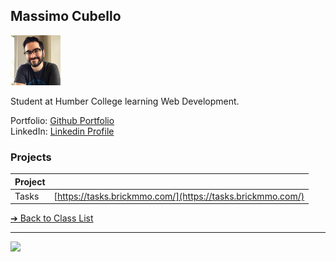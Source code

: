 <style>@import url("//readme.codeadam.ca/readme.css");</style>

## Massimo Cubello

![Massimo Cubello's Profile](../images/mc-image.jpg)

Student at Humber College learning Web Development.

Portfolio: [Github Portfolio](https://github.com/MassimoCubello)  
LinkedIn: [Linkedin Profile](https://www.linkedin.com/in/massimocubello/)  

### Projects

| Project |                                                                                  |
| ------- | -------------------------------------------------------------------------------- |
| Tasks   | [https://tasks.brickmmo.com/](https://tasks.brickmmo.com/)                       |

[&#10132; Back to Class List](/)

---

<a href="https://brickmmo.com">
<img src="https://brickmmo.com/images/brickmmo-logo-horizontal.jpg" width="100">
</a>